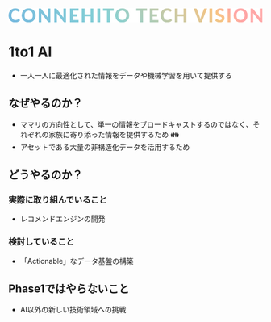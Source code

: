 ![Connehito Tech Vision](../image/txt_tech.png)

# 1to1 AI

* 一人一人に最適化された情報をデータや機械学習を用いて提供する

## なぜやるのか？

* ママリの方向性として、単一の情報をブロードキャストするのではなく、それぞれの家族に寄り添った情報を提供するため :family:
* アセットである大量の非構造化データを活用するため

## どうやるのか？

### 実際に取り組んでいること

* レコメンドエンジンの開発

### 検討していること

* 「Actionable」なデータ基盤の構築

## Phase1ではやらないこと

* AI以外の新しい技術領域への挑戦
